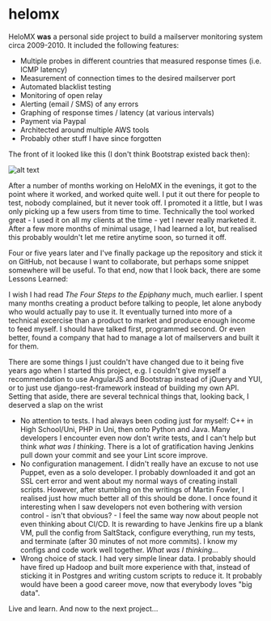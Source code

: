 helomx
======

HeloMX **was** a personal side project to build a mailserver monitoring system circa 2009-2010. It included the following features:

+ Multiple probes in different countries that measured response times (i.e. ICMP latency)
+ Measurement of connection times to the desired mailserver port
+ Automated blacklist testing
+ Monitoring of open relay
+ Alerting (email / SMS) of any errors
+ Graphing of response times / latency (at various intervals)
+ Payment via Paypal
+ Architected around multiple AWS tools
+ Probably other stuff I have since forgotten

The front of it looked like this (I don't think Bootstrap existed back then):

![alt text](https://lh6.googleusercontent.com/-uvhT9mopwD0/U5HA2MBp23I/AAAAAAAANJc/qNYBdxYaArg/w900-h845-no/HeloMX.png "HeloMX Screenshot")

After a number of months working on HeloMX in the evenings, it got to the point where it worked, and worked quite well. I put it out there for people to test, nobody complained, but it never took off. I promoted it a little, but I was only picking up a few users from time to time. Technically the tool worked great - I used it on all my clients at the time - yet I never really marketed it. After a few more months of minimal usage, I had learned a lot, but realised this probably wouldn't let me retire anytime soon, so turned it off.

Four or five years later and I've finally package up the repository and stick it on GitHub, not because I want to collaborate, but perhaps some snippet somewhere will be useful. To that end, now that I look back, there are some Lessons Learned:

I wish I had read *The Four Steps to the Epiphany* much, much earlier. I spent many months creating a product before talking to people, let alone anybody who would actually pay to use it. It eventually turned into more of a technical excercise than a product to market and produce enough income to feed myself. I should have talked first, programmed second. Or even better, found a company that had to manage a lot of mailservers and built it for them.

There are some things I just couldn't have changed due to it being five years ago when I started this project, e.g. I couldn't give myself a recommendation to use AngularJS and Bootstrap instead of jQuery and YUI, or to just use django-rest-framework instead of building my own API. Setting that aside, there are several technical things that, looking back, I deserved a slap on the wrist

+ No attention to tests. I had always been coding just for myself: C++ in High School/Uni, PHP in Uni, then onto Python and Java. Many developers I encounter even now don't write tests, and I can't help but think *what was I thinking*. There is a lot of gratification having Jenkins pull down your commit and see your Lint score improve.
+ No configuration management. I didn't really have an excuse to not use Puppet, even as a solo developer. I probably downloaded it and got an SSL cert error and went about my normal ways of creating install scripts. However, after stumbling on the writings of Martin Fowler, I realised just how much better all of this should be done. I once found it interesting when I saw developers not even bothering with version control - isn't that obvious? - I feel the same way now about people not even thinking about CI/CD. It is rewarding to have Jenkins fire up a blank VM, pull the config from SaltStack, configure everything, run my tests, and terminate (after 30 minutes of not more commits). I know my configs and code work well together. *What was I thinking...*
+ Wrong choice of stack. I had very simple linear data. I probably should have fired up Hadoop and built more experience with that, instead of sticking it in Postgres and writing custom scripts to reduce it. It probably would have been a good career move, now that everybody loves "big data".

Live and learn. And now to the next project...
